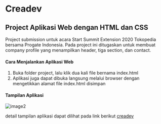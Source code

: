 Creadev
== 
Project Aplikasi Web dengan HTML dan CSS
--
Project submission untuk acara Start Summit Extension 2020 Tokopedia bersama Progate Indonesia. Pada project ini ditugaskan untuk membuat company profile yang menampilkan header, tiga section, dan contact.


#### Cara Menjalankan Aplikasi Web
1. Buka folder project, lalu klik dua kali file bernama index.html
2. Aplikasi juga dapat dibuka langsung melalui browser dengan mengetikkan alamat file index.html disimpan

#### Tampilan Aplikasi
![image2](https://user-images.githubusercontent.com/68541473/133222102-78492ec0-e895-4b77-aed3-cde9040927e6.png)

detail tampilan aplikasi dapat dilihat pada link berikut [creadev](https://www.behance.net/gallery/111497755/Creadev-Project)
